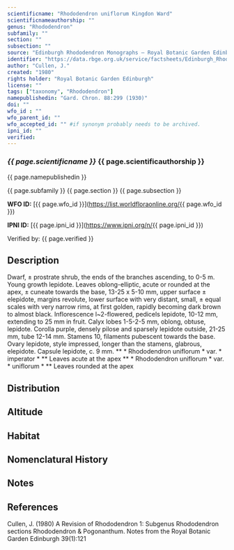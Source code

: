 ```yaml
---
scientificname: "Rhododendron uniflorum Kingdon Ward"
scientificnameauthorship: ""
genus: "Rhododendron"
subfamily: ""
section: ""
subsection: ""
source: "Edinburgh Rhododendron Monographs – Royal Botanic Garden Edinburgh"
identifier: "https://data.rbge.org.uk/service/factsheets/Edinburgh_Rhododendron_Monographs.xhtml"
author: "Cullen, J."
created: "1980"
rights holder: "Royal Botanic Garden Edinburgh"
license: ""
tags: ["taxonomy", "Rhododendron"]
namepublishedin: "Gard. Chron. 88:299 (1930)"
doi: ""
wfo_id : ""
wfo_parent_id: ""
wfo_accepted_id: "" #if synonym probably needs to be archived.                      
ipni_id: ""
verified:
---
```

### _{{ page.scientificname }}_ {{ page.scientificauthorship }}
 {{ page.namepublishedin }}

{{ page.subfamily }} {{ page.section }} {{ page.subsection }}

**WFO ID:** [{{ page.wfo_id }}](https://list.worldfloraonline.org/{{ page.wfo_id }})

**IPNI ID:** [{{ page.ipni_id }}](https://www.ipni.org/n/{{ page.ipni_id }})

Verified by: {{ page.verified }}



## Description
Dwarf, ± prostrate shrub, the ends of the branches ascending, to 0-5 m. Young growth lepidote. Leaves oblong-elliptic, acute or rounded at the apex, ± cuneate towards the base, 13-25 x 5-10 mm, upper surface ± elepidote, margins revolute, lower surface with very distant, small, ± equal scales with very narrow rims, at first golden, rapidly becoming dark brown to almost black. Inflorescence l~2-flowered, pedicels lepidote, 10-12 mm, extending to 25 mm in fruit. Calyx lobes 1-5-2-5 mm, oblong, obtuse, lepidote. Corolla purple, densely pilose and sparsely lepidote outside, 21-25 mm, tube 12-14 mm. Stamens 10, filaments pubescent towards the base. Ovary lepidote, style impressed, longer than the stamens, glabrous, elepidote. Capsule lepidote, c. 9 mm. ** * Rhododendron uniflorum * var. * imperator * ** Leaves acute at the apex ** * Rhododendron uniflorum * var. * uniflorum * ** Leaves rounded at the apex

## Distribution


## Altitude


## Habitat


## Nomenclatural History

                       
## Notes


## References

Cullen, J. (1980) A Revision of Rhododendron 1: Subgenus Rhododendron sections Rhododendron & Pogonanthum. Notes from the Royal Botanic Garden Edinburgh 39(1):121
